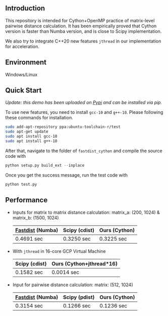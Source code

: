 ## Introduction

This repository is intended for Cython+OpenMP practice of matrix-level pairwise distance calculation. It has been empirically proved that Cython version is faster than Numba version, and is close to Scipy implementation.

We also try to integrate C++20 new features `jthread` in our implementation for acceleration.



## Environment

Windows/Linux



## Quick Start

*Update: this demo has been uploaded on [Pypi](https://pypi.org/project/pairwise-distance-euclidean/) and can be installed via pip.*

To use new features, you need to install `gcc-10` and `g++-10`. Please following these commands for installation.

```bash
sudo add-apt-repository ppa:ubuntu-toolchain-r/test
sudo apt-get update
sudo apt install gcc-10
sudo apt install g++-10
```

After that, navigate to the folder of `fastdist_cython` and compile the source code with 

```python
python setup.py build_ext --inplace
```

Once you get the success message, run the test code with

```python
python test.py
```



## Performance

* Inputs for matrix to matrix distance calculation: matrix_a: (200, 1024) & matrix_b: (1500, 1024)

  | [Fastdist](https://github.com/talboger/fastdist) (Numba) | Scipy (cdist)                       | Ours (Cython)      |
  |-------------------------------------------------------|-------------------------------------| ------------------------------------- |
  | 0.4691 sec                                                  | 0.3250 sec                          | 0.3225 sec    |

* With `jthread` in 16-core GCP Virtual Machine

  | Scipy (cdist) | Ours (Cython+jthread*16) |
  | ------------- | ------------------------ |
  | 0.1582 sec    | 0.0014 sec               |

* Input for pairwise distance calculation: matrix: (512, 1024)

  | [Fastdist](https://github.com/talboger/fastdist) (Numba) | Scipy (pdist) | Ours (Cython) |
  | -------------------------------------------------------- | ------------- | ------------- |
  | 0.3154 sec                                               | 0.1266 sec    | 0.1236 sec    |

  